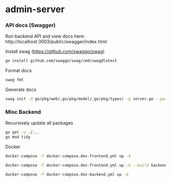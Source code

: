 # admin-server

### API docs (Swagger)

Run backend API and view docs here:
http://localhost:3003/public/swagger/index.html

Install swag (https://github.com/swaggo/swag)

```bash
go install github.com/swaggo/swag/cmd/swag@latest
```

Format docs

```bash
swag fmt
```

Generate docs

```bash
swag init -d go/pkg/web/,go/pkg/model/,go/pkg/types/ -g server.go --parseInternal -ot yaml,go,json
```

### Misc Backend

Recursively update all packages

```bash
go get -u ./...
go mod tidy
```

Docker
```bash
docker-compose -f docker-compose.dev-frontend.yml up -d
```
```bash
docker-compose -f docker-compose.dev-frontend.yml up -d --build backend
```
```bash
docker-compose -f docker-compose.dev-backend.yml up -d
```
